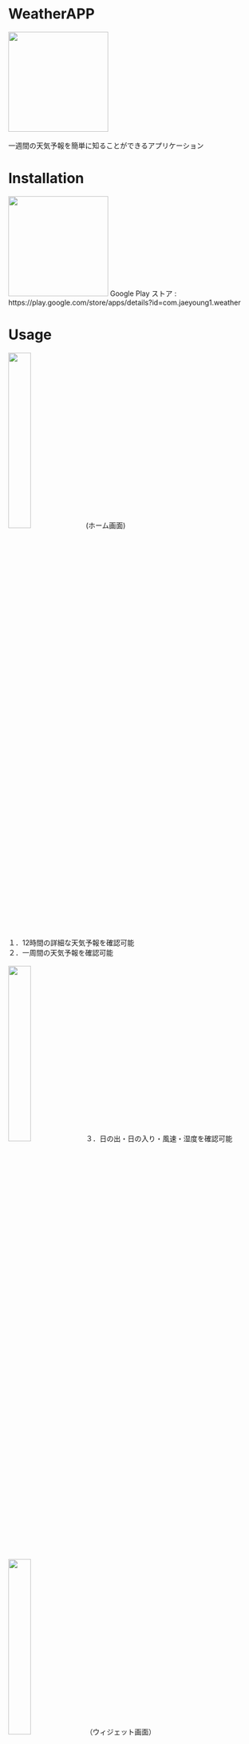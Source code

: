# WeatherAPP
<img src="https://user-images.githubusercontent.com/100995721/211795727-30717ccf-0450-47a2-94c5-c0f370b2788b.png"  width="200" height="200"><br/><br/> 
一週間の天気予報を簡単に知ることができるアプリケーション

# Installation
<img src="https://user-images.githubusercontent.com/100995721/211795450-e4900000-2fa3-43a7-820f-b42b30d98110.png"  width="200" height="200">
Google Play ストア : https://play.google.com/store/apps/details?id=com.jaeyoung1.weather

# Usage

<img src="https://user-images.githubusercontent.com/100995721/211796340-0e573f85-a5d1-4da3-805e-e8b3e4c50b1a.jpg"  width="30%" height="30%">
(ホーム画面)<br/> 
１．12時間の詳細な天気予報を確認可能<br/> 
２．一周間の天気予報を確認可能<br/> <br/> 
<img src="https://user-images.githubusercontent.com/100995721/211796321-eb42335c-f0c0-4b63-a9d5-802b52821547.jpg"  width="30%" height="30%">
３．日の出・日の入り・風速・湿度を確認可能<br/> <br/> 
<img src="https://user-images.githubusercontent.com/100995721/211796346-fe25ab15-11d9-45a7-a0fc-60c5cb20be54.jpg"  width="30%" height="30%">
（ウィジェット画面）<br/>
４．ウィジェットをタッチ、WeatherAPPのホーム画面に移動　<br/>
※ウィジェットはWeatherAPPが終了した、数分後にアップデートされる。（改善必要）<br/><br/>

# Library
Retrofit<br/> <br/> 
Coroutines<br/> <br/> 
TedPermission<br/> <br/> 
Picasso<br/> <br/> 
Realm Database <br/> 
Lottie<br/> <br/>  <br/>
API : OpenWeatherMap [https://openweathermap.org/]
